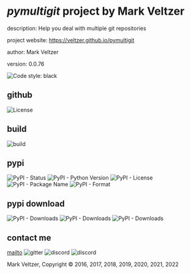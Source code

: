 # *pymultigit* project by Mark Veltzer

description: Help you deal with multiple git repositories

project website: https://veltzer.github.io/pymultigit

author: Mark Veltzer

version: 0.0.76

![Code style: black](https://img.shields.io/badge/code%20style-black-000000.svg)

## github

![License](https://img.shields.io/github/license/veltzer/pytconf)

## build

![build](https://github.com/veltzer/pymultigit/workflows/build/badge.svg)

## pypi

![PyPI - Status](https://img.shields.io/pypi/status/pymultigit)
![PyPI - Python Version](https://img.shields.io/pypi/pyversions/pymultigit)
![PyPI - License](https://img.shields.io/pypi/l/pymultigit)
![PyPI - Package Name](https://img.shields.io/pypi/v/pymultigit)
![PyPI - Format](https://img.shields.io/pypi/format/pymultigit)

## pypi download

![PyPI - Downloads](https://img.shields.io/pypi/dd/pymultigit)
![PyPI - Downloads](https://img.shields.io/pypi/dw/pymultigit)
![PyPI - Downloads](https://img.shields.io/pypi/dm/pymultigit)



## contact me
[mailto](mailto:mark.veltzer@gmail.com)
![gitter](https://img.shields.io/gitter/room/veltzer/mark.veltzer)
![discord](https://img.shields.io/discord/719336281624281119)
![discord](https://img.shields.io/discord/719336282194444302)

Mark Veltzer, Copyright © 2016, 2017, 2018, 2019, 2020, 2021, 2022
